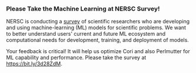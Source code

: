 ### Please Take the Machine Learning at NERSC Survey!

NERSC is conducting a [survey](https://bit.ly/3d28ZdM) of scientific researchers
who are developing and using machine-learning (ML) models for scientific 
problems. We want to better understand users' current and future ML ecosystem 
and computational needs for development, training, and deployment of models. 

Your feedback is critical! It will help us optimize Cori and also Perlmutter for
ML capability and performance. Please take the survey at 
<https://bit.ly/3d28ZdM>.
